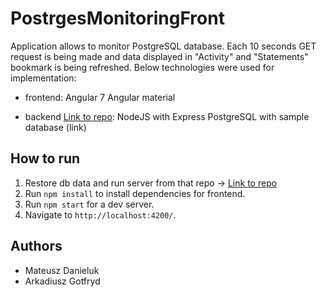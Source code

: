 # PostrgesMonitoringFront

Application allows to monitor PostgreSQL database. Each 10 seconds GET request is being made and data displayed in "Activity" and "Statements" bookmark is being refreshed. Below technologies were used for implementation:
- frontend:
Angular 7
Angular material

- backend [Link to repo](https://github.com/danielu221/postgres-monitoring):
NodeJS with Express
PostgreSQL with sample database (link)

## How to run

1. Restore db data and run server from that repo -> [Link to repo](https://github.com/danielu221/postgres-monitoring)
2. Run  `npm install` to install dependencies for frontend.
3. Run `npm start` for a dev server. 
4. Navigate to `http://localhost:4200/`.

## Authors
- Mateusz Danieluk
- Arkadiusz Gotfryd
